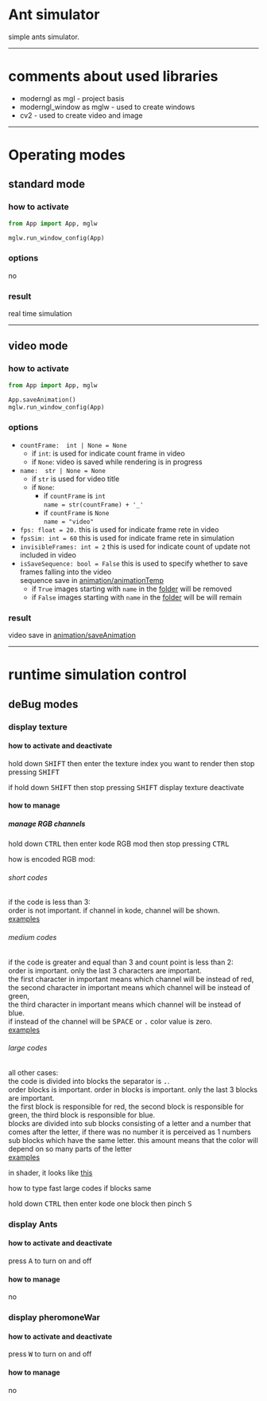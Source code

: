# Ant simulator

simple 
ants 
simulator.

---

# comments about used libraries

- moderngl as mgl - project basis
- moderngl_window as mglw - used to create windows
- cv2 - used to create video and image

---

# Operating modes

## standard mode

### how to activate

```python
from App import App, mglw

mglw.run_window_config(App)
```

### options

no

### result

real time simulation 

---

## video mode

### how to activate

```python 
from App import App, mglw

App.saveAnimation()
mglw.run_window_config(App)
```

### options

- `countFrame:  int | None = None`
  - if `int`: is used for indicate count frame in video
  - if `None`: video is saved while rendering is in progress
- `name:  str | None = None`
  - if `str` is used for video title
  - if `None`:
    - if `countFrame` is `int`  
    `name = str(countFrame) + '_'`
    - if `countFrame` is `None`  
    `name = "video" `
- `fps: float = 20.`
this is used for indicate frame rete in video
- `fpsSim: int = 60`
this is used for indicate frame rete in simulation
- `invisibleFrames: int = 2`
this is used for indicate count of update not included in video
- `isSaveSequence: bool = False`
this is used to specify whether to save frames falling into the video  
sequence save in [animation/animationTemp](animation/animationTemp)  
  - if `True` images starting with `name` in the [folder](animation/animationTemp) will be removed
  - if `False` images starting with `name` in the [folder](animation/animationTemp) will be will remain

### result

video save in [animation/saveAnimation](animation/saveAnimation)

---

# runtime simulation control

## deBug modes

### display texture

#### how to activate and deactivate

hold down <kbd>SHIFT</kbd> then
enter the texture index you want to render then
stop pressing <kbd>SHIFT</kbd>

if hold down <kbd>SHIFT</kbd> then stop pressing <kbd>SHIFT</kbd>
display texture deactivate

#### how to manage

##### manage RGB channels

hold down <kbd>CTRL</kbd> then
enter kode RGB mod then
stop pressing <kbd>CTRL</kbd>

how is encoded RGB mod:

###### short codes
if the code is less than 3:  
order is not important. if channel in kode, channel will be shown.  
[examples](examples/examples%20RGB%20mode.md#examples-rgb-mode-short-codes)

###### medium codes
if the code is greater and equal than 3 and count point is less than 2:  
order is important. only the last 3 characters are important.  
the first character in important means which channel will be instead of red,  
the second character in important means which channel will be instead of green,  
the third character in important means which channel will be instead of blue.  
if instead of the channel will be <kbd>SPACE</kbd> or <kbd>.</kbd> color value is zero.  
[examples](examples/examples%20RGB%20mode.md#examples-rgb-mode-medium-codes)

###### large codes
all other cases:  
the code is divided into blocks the separator is <kbd>.</kbd>.  
order blocks is important. order in blocks is important. only the last 3 blocks are important.  
the first block is responsible for red, the second block is responsible for green, the third block is responsible for blue.  
blocks are divided into sub blocks consisting of a letter and a number that comes after the letter, 
if there was no number it is perceived as 1
numbers sub blocks which have the same letter. this amount means that the color will depend on so many parts of the letter  
[examples](examples/examples%20RGB%20mode.md#examples-rgb-mode-large-codes)

in shader, it looks like [this](resources/shaders/deBag/deBag_fragment_shader.glsl)

how to type fast large codes if blocks same


hold down <kbd>CTRL</kbd> then 
enter kode one block then 
pinch <kbd>S</kbd> 


### display Ants

#### how to activate and deactivate

press <kbd>A</kbd> to turn on and off

#### how to manage

no

### display pheromoneWar

#### how to activate and deactivate

press <kbd>W</kbd> to turn on and off

#### how to manage

no

